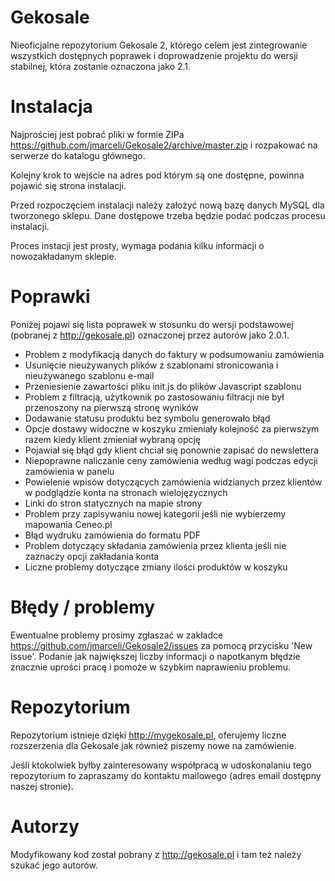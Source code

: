 Gekosale
========
Nieoficjalne repozytorium Gekosale 2, którego celem jest zintegrowanie wszystkich dostępnych poprawek i doprowadzenie projektu do wersji stabilnej, która zostanie oznaczona jako 2.1.

# Instalacja
Najprościej jest pobrać pliki w formie ZIPa https://github.com/jmarceli/Gekosale2/archive/master.zip i rozpakować na serwerze do katalogu głównego.

Kolejny krok to wejście na adres pod którym są one dostępne, powinna pojawić się strona instalacji.

Przed rozpoczęciem instalacji należy założyć nową bazę danych MySQL dla tworzonego sklepu. Dane dostępowe trzeba będzie podać podczas procesu instalacji.

Proces instacji jest prosty, wymaga podania kilku informacji o nowozakładanym sklepie.

# Poprawki
Poniżej pojawi się lista poprawek w stosunku do wersji podstawowej (pobranej z http://gekosale.pl) oznaczonej przez autorów jako 2.0.1.

* Problem z modyfikacją danych do faktury w podsumowaniu zamówienia
* Usunięcie nieużywanych plików z szablonami stronicowania i nieużywanego szablonu e-mail
* Przeniesienie zawartości pliku init.js do plików Javascript szablonu
* Problem z filtracją, użytkownik po zastosowaniu filtracji nie był przenoszony na pierwszą stronę wyników
* Dodawanie statusu produktu bez symbolu generowało błąd
* Opcje dostawy widoczne w koszyku zmieniały kolejność za pierwszym razem kiedy klient zmieniał wybraną opcję
* Pojawiał się błąd gdy klient chciał się ponownie zapisać do newslettera
* Niepoprawne naliczanie ceny zamówienia według wagi podczas edycji zamówienia w panelu
* Powielenie wpisów dotyczących zamówienia widzianych przez klientów w podglądzie konta na stronach wielojęzycznych
* Linki do stron statycznych na mapie strony
* Problem przy zapisywaniu nowej kategorii jeśli nie wybierzemy mapowania Ceneo.pl
* Błąd wydruku zamówienia do formatu PDF
* Problem dotyczący składania zamówienia przez klienta jeśli nie zaznaczy opcji zakładania konta
* Liczne problemy dotyczące zmiany ilości produktów w koszyku

# Błędy / problemy
Ewentualne problemy prosimy zgłaszać w zakładce https://github.com/jmarceli/Gekosale2/issues za pomocą przycisku 'New issue'.
Podanie jak największej liczby informacji o napotkanym błędzie znacznie uprości pracę i pomoże w szybkim naprawieniu problemu.

# Repozytorium
Repozytorium istnieje dzięki http://mygekosale.pl, oferujemy liczne rozszerzenia dla Gekosale jak również piszemy nowe na zamówienie.

Jeśli ktokolwiek byłby zainteresowany współpracą w udoskonalaniu tego repozytorium to zapraszamy do kontaktu mailowego (adres email dostępny naszej stronie).

# Autorzy
Modyfikowany kod został pobrany z http://gekosale.pl i tam też należy szukać jego autorów.
